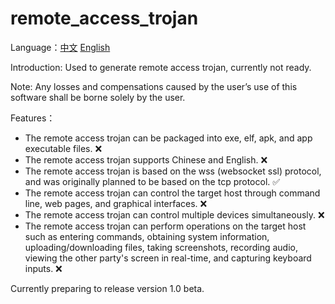# remote_access_trojan

Language：[中文](README.md) [English](README_en.md)

Introduction: Used to generate remote access trojan, currently not ready.

Note: Any losses and compensations caused by the user’s use of this software shall be borne solely by the user.

Features：
- The remote access trojan can be packaged into exe, elf, apk, and app executable files. ❌
- The remote access trojan supports Chinese and English. ❌
- The remote access trojan is based on the wss (websocket ssl) protocol, and was originally planned to be based on the tcp protocol. ✅
- The remote access trojan can control the target host through command line, web pages, and graphical interfaces. ❌
- The remote access trojan can control multiple devices simultaneously. ❌
- The remote access trojan can perform operations on the target host such as entering commands, obtaining system information, uploading/downloading files, taking screenshots, recording audio, viewing the other party's screen in real-time, and capturing keyboard inputs. ❌

Currently preparing to release version 1.0 beta.
